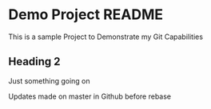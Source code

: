 # Demo Project README

This is a sample Project to Demonstrate my Git Capabilities

## Heading 2

Just something going on

Updates made on master in Github before rebase
